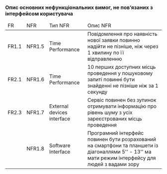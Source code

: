 ### Опис основних нефункціональних вимог, не пов’язаних з інтерфейсом користувача

<table>
    <thead>
        <tr>
            <td>FR</td>
            <td>NFR</td>
            <td>Тип NFR</td>
            <td>Опис NFR</td>
        </tr>
    </thead>
    <tbody>
        <tr>
            <td>FR1.1</td>
            <td>NFR1.5</td>
            <td>Time Performance</td>
            <td>Повідомлення про наявність нової заявки повинно надійти не пізніше, ніж через 1 хвилину по її відправленню</td>
        </tr>
        <tr>
            <td>FR2.1</td>
            <td>NFR1.6</td>
            <td>Time Performance</td>
            <td>10 перших доступних місць проведення у пошуковому запиті повинні бути знайденні не пізніше ніж за 1 секунду</td>
        </tr>
        <tr>
            <td>FR2.3</td>
            <td>NFR1.7</td>
            <td>External devices interface</td>
            <td>Сервіс повинен без зупинок отримувати інформацію про рівень шуму з усіх зареєстрованих місць проведення</td>
        </tr>
        <tr>
            <td></td>
            <td>NFR1.8</td>
            <td>Software Interface</td>
            <td>Програмний інтерфейс повинен бути розрахований на смартфони та планшети із діагоналлями 5'' - 13'' ма мати режим інтерфейсу для людей з вадами зору</td>
        </tr>
    </tbody>
</table>
